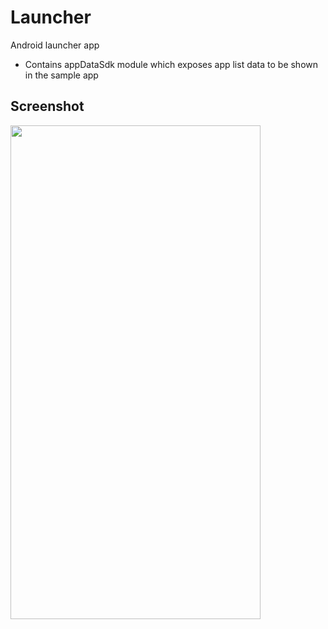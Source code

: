 # Launcher
Android launcher app

- Contains appDataSdk module which exposes app list data to be shown in the sample app

## Screenshot
<img src="https://user-images.githubusercontent.com/7870133/118841781-3b312f00-b8e6-11eb-9d35-9ae3320e4f3e.png" width="400" height="790">
